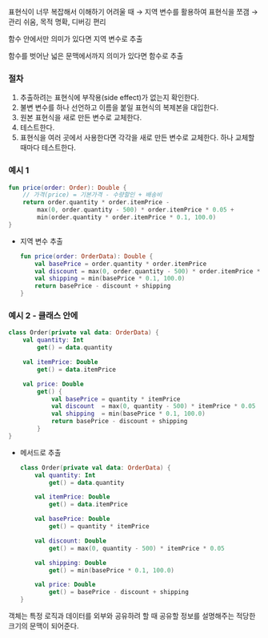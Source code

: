 표현식이 너무 복잡해서 이해하기 어려울 때 → 지역 변수를 활용하여 표현식을 쪼갬 → 관리 쉬움, 목적 명확, 디버깅 편리

함수 안에서만 의미가 있다면 지역 변수로 추출

함수를 벗어난 넓은 문맥에서까지 의미가 있다면 함수로 추출

### 절차

1. 추출하려는 표현식에 부작용(side effect)가 없는지 확인한다.
2. 불변 변수를 하나 선언하고 이름을 붙일 표현식의 복제본을 대입한다.
3. 원본 표현식을 새로 만든 변수로 교체한다.
4. 테스트한다.
5. 표현식을 여러 곳에서 사용한다면 각각을 새로 만든 변수로 교체한다. 하나 교체할 때마다 테스트한다.

### 예시 1

```kotlin
fun price(order: Order): Double {
    // 가격(price) = 기본가격 - 수량할인 + 배송비
    return order.quantity * order.itemPrice -
        max(0, order.quantity - 500) * order.itemPrice * 0.05 +
        min(order.quantity * order.itemPrice * 0.1, 100.0)
}
```

- 지역 변수 추출
    
    ```kotlin
    fun price(order: OrderData): Double {
        val basePrice = order.quantity * order.itemPrice
        val discount = max(0, order.quantity - 500) * order.itemPrice * 0.05
        val shipping = min(basePrice * 0.1, 100.0)
        return basePrice - discount + shipping
    }
    ```
    

### 예시 2 - 클래스 안에

```kotlin
class Order(private val data: OrderData) {
    val quantity: Int
        get() = data.quantity

    val itemPrice: Double
        get() = data.itemPrice

    val price: Double
        get() {
            val basePrice = quantity * itemPrice
            val discount  = max(0, quantity - 500) * itemPrice * 0.05
            val shipping  = min(basePrice * 0.1, 100.0)
            return basePrice - discount + shipping
        }
}
```

- 메서드로 추출
    
    ```kotlin
    class Order(private val data: OrderData) {
        val quantity: Int
            get() = data.quantity
    
        val itemPrice: Double
            get() = data.itemPrice
    
        val basePrice: Double
            get() = quantity * itemPrice
    
        val discount: Double
            get() = max(0, quantity - 500) * itemPrice * 0.05
    
        val shipping: Double
            get() = min(basePrice * 0.1, 100.0)
    
        val price: Double
            get() = basePrice - discount + shipping
    }
    ```
    

객체는 특정 로직과 데이터를 외부와 공유하려 할 때 공유할 정보를 설명해주는 적당한 크기의 문맥이 되어준다.
